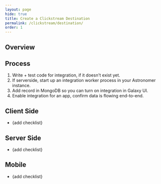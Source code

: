```yaml
---
layout: page
hide: true
title: Create a Clickstream Destination
permalink: /clickstream/destination/
order: 1
---
```


## Overview

## Process

1. Write + test code for integration, if it doesn't exist yet.
2. If serverside, start up an integration worker process in your Astronomer instance.
3. Add record in MongoDB so you can turn on integration in Galaxy UI.
4. Enable integration for an app, confirm data is flowing end-to-end.

## Client Side

* {add checklist}

## Server Side

* {add checklist}

## Mobile

* {add checklist}
